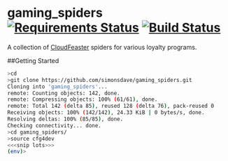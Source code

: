 # gaming_spiders [![Requirements Status](https://requires.io/github/simonsdave/gaming_spiders/requirements.svg?branch=master)](https://requires.io/github/simonsdave/gaming_spiders/requirements/?branch=master) [![Build Status](https://travis-ci.org/simonsdave/gaming_spiders.svg?branch=master)](https://travis-ci.org/simonsdave/gaming_spiders) 
A collection of [CloudFeaster](https://github.com/simonsdave/clf)
spiders for various loyalty programs.

##Getting Started

```bash
>cd
>git clone https://github.com/simonsdave/gaming_spiders.git
Cloning into 'gaming_spiders'...
remote: Counting objects: 142, done.
remote: Compressing objects: 100% (61/61), done.
remote: Total 142 (delta 85), reused 128 (delta 76), pack-reused 0
Receiving objects: 100% (142/142), 24.33 KiB | 0 bytes/s, done.
Resolving deltas: 100% (85/85), done.
Checking connectivity... done.
>cd gaming_spiders/
>source cfg4dev
<<<snip lots>>>
(env)>
```
